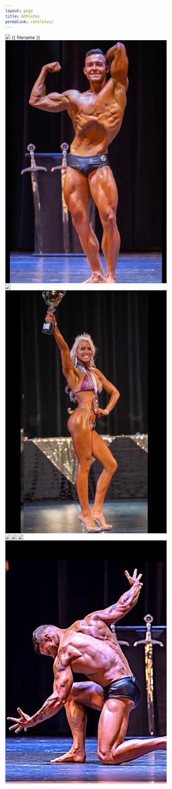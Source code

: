 ```yaml
---
layout: page
title: Athletes
permalink: /athletes/
---
```

<div class="gallery-box">
  <div class="gallery">
    <img src="/images/athletes/Brett Z., Men’s Physique.jpeg"> {{ filename }}
    <img src="/images/athletes/Cameron C., Classic Physique Pro.jpeg">
    <img src="/images/athletes/Chad K., Men’s Physique Pro.jpeg">
    <img src="/images/athletes/Christina C., Bikini Pro.jpeg">
    <img src="/images/athletes/Cynthia C, Women’s Physique.jpeg">
    <img src="/images/athletes/Drew K, Men’s Physique.jpeg">
    <img src="/images/athletes/Emily B, Women’s Physique.jpeg">
    <img src="/images/athletes/Jon T., Open Bodybuilding.jpeg">
  </div>
</div>
